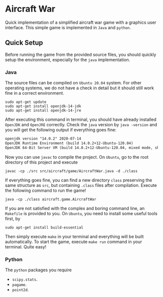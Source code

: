 # Aircraft War 
Quick implementation of a simplified aircraft war game with a graphics user interface. This simple game is implemented in `Java` and `python`.

## Quick Setup

Before running the game from the provided source files, you should quickly setup the environment, especially for the `java` implementation.

### Java

The source files can be compiled on `Ubuntu 20.04` system. For other operating systems, we do not have a check in detail but it should still work fine in a correct environment.

```shell
sudo apt-get update
sudo apt-get install openjdk-14-jdk
sudo apt-get install openjdk-14-jre
```

After executing this command in terminal, you should have already installed `OpenJDK` and `OpenJRE` correctly. Check the `java` version by `java -version` and you will get the following output if everything goes fine:

```reStructuredText
openjdk version "14.0.2" 2020-07-14
OpenJDK Runtime Environment (build 14.0.2+12-Ubuntu-120.04)
OpenJDK 64-Bit Server VM (build 14.0.2+12-Ubuntu-120.04, mixed mode, sharing)
```

Now you can use `javac` to compile the project. On `Ubuntu`, go to the root directory of this project and execute

```shell
javac -cp ./src src/aircraft/game/AircraftWar.java -d ./class
```

If everything goes fine, you can find a new directory `class` preserving the same structure as  `src`, but containing `.class` files after compilation. Execute the following command to run the game!

```shell
java -cp ./class aircraft.game.AircraftWar
```

If you are not satisfied with the complex and boring command line, an `Makefile` is provided to you. On `Ubuntu`, you need to install some useful tools first, by

```shell
sudo apt-get install build-essential
```

Then simply execute `make` in your terminal and everything will be built automatically. To start the game, execute `make run` command in your terminal. Quite easy!

### Python

The `python` packages you require

- `scipy.stats`.
- `pagame`.
- `point2d`.